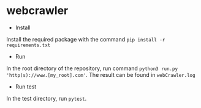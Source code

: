 # webcrawler

* Install

Install the required package with the command ```pip install -r requirements.txt```

* Run

In the root directory of the repository, run command ```python3 run.py 'http(s)://www.[my_root].com'```. The result can be found
in ```webCrawler.log```

* Run test

In the test directory, run ```pytest```.
